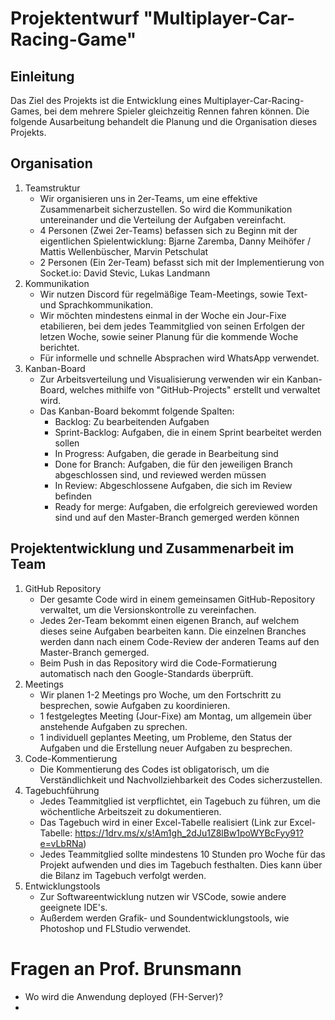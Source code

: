 # Projektentwurf "Multiplayer-Car-Racing-Game"

## Einleitung
Das Ziel des Projekts ist die Entwicklung eines Multiplayer-Car-Racing-Games, bei dem mehrere Spieler gleichzeitig Rennen fahren können. Die folgende Ausarbeitung behandelt die Planung und die Organisation dieses Projekts.

## Organisation

1. Teamstruktur
    - Wir organisieren uns in 2er-Teams, um eine effektive Zusammenarbeit sicherzustellen. So wird die Kommunikation untereinander und die Verteilung der Aufgaben vereinfacht.
    - 4 Personen (Zwei 2er-Teams) befassen sich zu Beginn mit der eigentlichen Spielentwicklung: Bjarne Zaremba, Danny Meihöfer / Mattis Wellenbüscher, Marvin Petschulat
    - 2 Personen (Ein 2er-Team) befasst sich mit der Implementierung von Socket.io: David Stevic, Lukas Landmann
2. Kommunikation
    - Wir nutzen Discord für regelmäßige Team-Meetings, sowie Text- und Sprachkommunikation.
    - Wir möchten mindestens einmal in der Woche ein Jour-Fixe etabilieren, bei dem jedes Teammitglied von seinen Erfolgen der letzen Woche, sowie seiner Planung für die kommende Woche berichtet.
    - Für informelle und schnelle Absprachen wird WhatsApp verwendet.
3. Kanban-Board
    - Zur Arbeitsverteilung und Visualisierung verwenden wir ein Kanban-Board, welches mithilfe von "GitHub-Projects" erstellt und verwaltet wird.
    - Das Kanban-Board bekommt folgende Spalten:
        - Backlog: Zu bearbeitenden Aufgaben
        - Sprint-Backlog: Aufgaben, die in einem Sprint bearbeitet werden sollen
        - In Progress: Aufgaben, die gerade in Bearbeitung sind
        - Done for Branch: Aufgaben, die für den jeweiligen Branch abgeschlossen sind, und reviewed werden müssen
        - In Review: Abgeschlossene Aufgaben, die sich im Review befinden
        - Ready for merge: Aufgaben, die erfolgreich gereviewed worden sind und auf den Master-Branch gemerged werden können

    
## Projektentwicklung und Zusammenarbeit im Team
1. GitHub Repository
    - Der gesamte Code wird in einem gemeinsamen GitHub-Repository verwaltet, um die Versionskontrolle zu vereinfachen.
    - Jedes 2er-Team bekommt einen eigenen Branch, auf welchem dieses seine Aufgaben bearbeiten kann. Die einzelnen Branches werden dann nach einem Code-Review der anderen Teams auf den Master-Branch gemerged.
    - Beim Push in das Repository wird die Code-Formatierung automatisch nach den Google-Standards überprüft. 
2. Meetings
    - Wir planen 1-2 Meetings pro Woche, um den Fortschritt zu besprechen, sowie Aufgaben zu koordinieren.
    - 1 festgelegtes Meeting (Jour-Fixe) am Montag, um allgemein über anstehende Aufgaben zu sprechen.
    - 1 individuell geplantes Meeting, um Probleme, den Status der Aufgaben und die Erstellung neuer Aufgaben zu besprechen.
3. Code-Kommentierung
    - Die Kommentierung des Codes ist obligatorisch, um die Verständlichkeit und Nachvollziehbarkeit des Codes sicherzustellen.
4. Tagebuchführung
    - Jedes Teammitglied ist verpflichtet, ein Tagebuch zu führen, um die wöchentliche Arbeitszeit zu dokumentieren.
    - Das Tagebuch wird in einer Excel-Tabelle realisiert (Link zur Excel-Tabelle: https://1drv.ms/x/s!Am1gh_2dJu1Z8lBw1poWYBcFyy91?e=vLbRNa)
    - Jedes Teammitglied sollte mindestens 10 Stunden pro Woche für das Projekt aufwenden und dies im Tagebuch festhalten. Dies kann über die Bilanz im Tagebuch verfolgt werden.
5. Entwicklungstools
    - Zur Softwareentwicklung nutzen wir VSCode, sowie andere geeignete IDE's.
    - Außerdem werden Grafik- und Soundentwicklungstools, wie Photoshop und FLStudio verwendet. 









# Fragen an Prof. Brunsmann
- Wo wird die Anwendung deployed (FH-Server)?
- 
